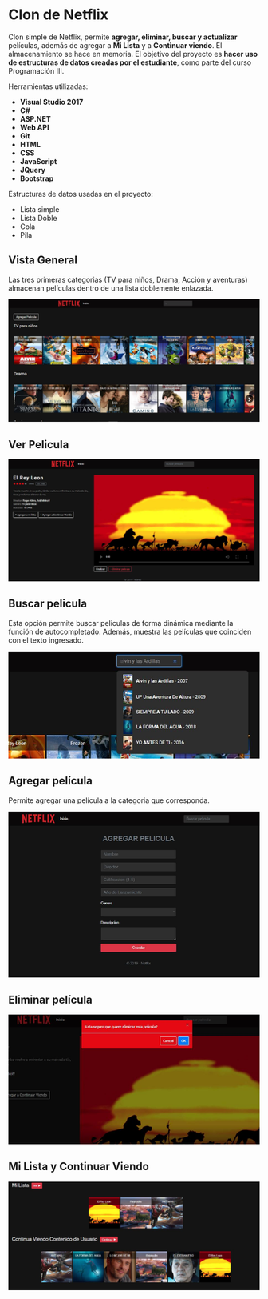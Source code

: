 # Clon de Netflix

Clon simple de Netflix, permite **agregar, eliminar, buscar y actualizar** películas, además de agregar a **Mi Lista** y a **Continuar viendo**. El almacenamiento se hace en memoria. El objetivo del proyecto es **hacer uso de estructuras de datos creadas por el estudiante**, como parte del curso Programación III.

 Herramientas utilizadas: 

 * **Visual Studio 2017** 
 * **C#** 
 * **ASP.NET**
 * **Web API**
 * **Git**
 * **HTML** 
 * **CSS**
 * **JavaScript** 
 * **JQuery**
 * **Bootstrap**
 
Estructuras de datos usadas en el proyecto:

* Lista simple 
* Lista Doble 
* Cola
* Pila  

## Vista General
Las tres primeras categorias (TV para niños, Drama, Acción y aventuras) almacenan películas dentro de una lista doblemente enlazada.

![Vista General](screens/screen_001.jpg) 

## Ver Pelicula
![Ver Peliculasscreens](screens/screen_003.jpg)

## Buscar pelicula
Esta opción permite buscar peliculas de forma dinámica mediante la función de autocompletado. Además, muestra las películas que coinciden con el texto ingresado.

![](screens/screen_002.jpg)

## Agregar película
Permite agregar una película a la categoria que corresponda.

![](screens/screen_006.jpg)

## Eliminar película
![](screens/screen_004.jpg)

## Mi Lista y Continuar Viendo
![](screens/screen_005.jpg)
